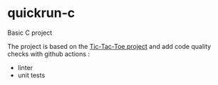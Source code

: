 # quickrun-c

Basic C project

The project is based on the [Tic-Tac-Toe project](https://github.com/mishal23/Tic-Tac-Toe) and add code quality checks with github actions :
* linter
* unit tests

